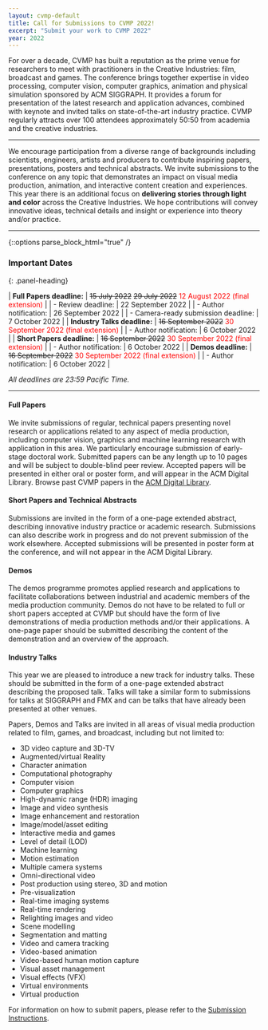 ```yaml
---
layout: cvmp-default
title: Call for Submissions to CVMP 2022!
excerpt: "Submit your work to CVMP 2022"
year: 2022
---
```


For over a decade, CVMP has built a reputation as the prime venue for researchers to meet with practitioners in the Creative Industries: film, broadcast and games. The conference brings together expertise in video processing, computer vision, computer graphics, animation and physical simulation sponsored by ACM SIGGRAPH. It provides a forum for presentation of the latest research and application advances, combined with keynote and invited talks on state-of-the-art industry practice. CVMP regularly attracts over 100 attendees approximately 50:50 from academia and the creative industries.

---

We encourage participation from a diverse range of backgrounds including scientists, engineers, artists and producers to contribute inspiring papers, presentations, posters and technical abstracts. We invite submissions to the conference on any topic that demonstrates an impact on visual media production, animation, and interactive content creation and experiences. This year there is an additional focus on <strong>delivering stories through light and color</strong> across the Creative Industries. We hope contributions will convey innovative ideas, technical details and insight or experience into theory and/or practice.

---

{::options parse_block_html="true" /}
<div class="panel panel-info">
<h3> Important Dates </h3>
{: .panel-heading}
<div class="panel-body">

| __Full Papers deadline:__ | ~~15 July 2022~~ ~~29 July 2022~~ <span style="color:red">12 August 2022 (final extension)</span> |
| - Review deadline: | 22 September 2022 |
| - Author notification: | 26 September 2022 |
| - Camera-ready submission deadline: | 7 October 2022 |
| __Industry Talks deadline:__ | ~~16 September 2022~~ <span style="color:red">30 September 2022 (final extension)</span> |
| - Author notification: | 6 October 2022 |
| __Short Papers deadline:__ | ~~16 September 2022~~ <span style="color:red">30 September 2022 (final extension)</span> |
| - Author notification: | 6 October 2022 |
| __Demos deadline:__ | ~~16 September 2022~~ <span style="color:red">30 September 2022 (final extension)</span> |
| - Author notification: | 6 October 2022 |

*All deadlines are 23:59 Pacific Time.*

</div>
</div>

---



#### Full Papers
We invite submissions of regular, technical papers presenting novel research or applications related to any aspect of media production, including computer vision, graphics and machine learning research with application in this area. We particularly encourage submission of early-stage doctoral work. Submitted papers can be any length up to 10 pages and will be subject to double-blind peer review. Accepted papers will be presented in either oral or poster form, and will appear in the ACM Digital Library. Browse past CVMP papers in the [ACM Digital Library](https://dl.acm.org/conference/cvmp).


#### Short Papers and Technical Abstracts
Submissions are invited in the form of a one-page extended abstract, describing innovative industry practice or academic research. Submissions can also describe work in progress and do not prevent submission of the work elsewhere. Accepted submissions will be presented in poster form at the conference, and will not appear in the ACM Digital Library.


#### Demos
The demos programme promotes applied research and applications to facilitate collaborations between industrial and academic members of the media production community. Demos do not have to be related to full or short papers accepted at CVMP but should have the form of live demonstrations of media production methods and/or their applications. A one-page paper should be submitted describing the content of the demonstration and an overview of the approach.


#### Industry Talks
This year we are pleased to introduce a new track for industry talks. These should be submitted in the form of a one-page extended abstract describing the proposed talk. Talks will take a similar form to submissions for talks at SIGGRAPH and FMX and can be talks that have already been presented at other venues.

Papers, Demos and Talks are invited in all areas of visual media production related to film, games, and broadcast, including but not limited to:

- 3D video capture and 3D-TV
- Augmented/virtual Reality
- Character animation
- Computational photography
- Computer vision
- Computer graphics
- High-dynamic range (HDR) imaging
- Image and video synthesis
- Image enhancement and restoration
- Image/model/asset editing
- Interactive media and games
- Level of detail (LOD)
- Machine learning
- Motion estimation
- Multiple camera systems
- Omni-directional video
- Post production using stereo, 3D and motion
- Pre-visualization
- Real-time imaging systems
- Real-time rendering
- Relighting images and video
- Scene modelling
- Segmentation and matting
- Video and camera tracking
- Video-based animation
- Video-based human motion capture
- Visual asset management
- Visual effects (VFX)
- Virtual environments
- Virtual production

For information on how to submit papers, please refer to the [Submission Instructions]({{site.baseurl}}/2022/submission-instructions/).
